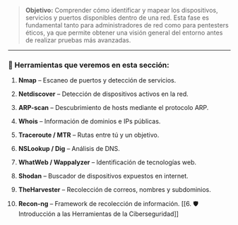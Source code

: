 > **Objetivo:** Comprender cómo identificar y mapear los dispositivos, servicios y puertos disponibles dentro de una red. Esta fase es fundamental tanto para administradores de red como para pentesters éticos, ya que permite obtener una visión general del entorno antes de realizar pruebas más avanzadas.

---

### 🧰 Herramientas que veremos en esta sección:

1. **Nmap** – Escaneo de puertos y detección de servicios.
    
2. **Netdiscover** – Detección de dispositivos activos en la red.
    
3. **ARP-scan** – Descubrimiento de hosts mediante el protocolo ARP.
    
4. **Whois** – Información de dominios e IPs públicas.
    
5. **Traceroute / MTR** – Rutas entre tú y un objetivo.
    
6. **NSLookup / Dig** – Análisis de DNS.
    
7. **WhatWeb / Wappalyzer** – Identificación de tecnologías web.
    
8. **Shodan** – Buscador de dispositivos expuestos en internet.
    
9. **TheHarvester** – Recolección de correos, nombres y subdominios.
    
10. **Recon-ng** – Framework de recolección de información.
[[6. 🛡️ Introducción a las Herramientas de la Ciberseguridad]]